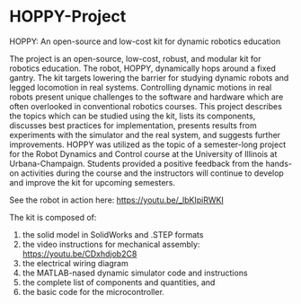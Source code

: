 # HOPPY-Project
HOPPY: An open-source and low-cost kit for dynamic robotics education

The project is an open-source, low-cost, robust, and modular kit for robotics education. The robot, HOPPY, dynamically hops around a fixed gantry. The kit targets lowering the barrier for studying dynamic robots and legged locomotion in real systems. Controlling dynamic motions in real robots present unique challenges to the software and hardware which are often overlooked in conventional robotics courses. This project describes the topics which can be studied using the kit, lists its components, discusses best practices for implementation, presents results from experiments with the simulator and the real system, and suggests further improvements. HOPPY was utilized as the topic of a semester-long project for the Robot Dynamics and Control course at the University of Illinois at Urbana-Champaign. Students provided a positive feedback from the hands-on activities during the course and the instructors will continue to develop and improve the kit for upcoming semesters.

See the robot in action here: https://youtu.be/_lbKIpiRWKI

The kit is composed of:
1) the solid model in SolidWorks and .STEP formats
2) the video instructions for mechanical assembly: https://youtu.be/CDxhdjob2C8
3) the electrical wiring diagram
4) the MATLAB-nased dynamic simulator code and instructions
5) the complete list of components and quantities, and
6) the basic code for the microcontroller.
